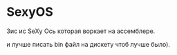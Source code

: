 # SexyOS

Зис ис SeXy Oсь которая воркает на ассемблере.

и лучше писать bin файл на дискету чтоб лучше было).
